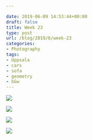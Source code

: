 ```yaml
---

date: 2019-06-09 14:53:44+00:00
draft: false
title: Week 23
type: post
url: /blog/2019/6/week-23
categories:
- Photography
tags:
- Uppsala
- cars
- sofa
- geometry
- b&w
---
```




  
![](/images/2019-06-09-20196week-23/IMG_3253-2.jpeg)

  

  
![](/images/2019-06-09-20196week-23/IMG_3265-2.jpeg)

  

  
![](/images/2019-06-09-20196week-23/IMG_3272-2.jpeg)

  

  
![](/images/2019-06-09-20196week-23/IMG_3263-2.jpeg)

  


